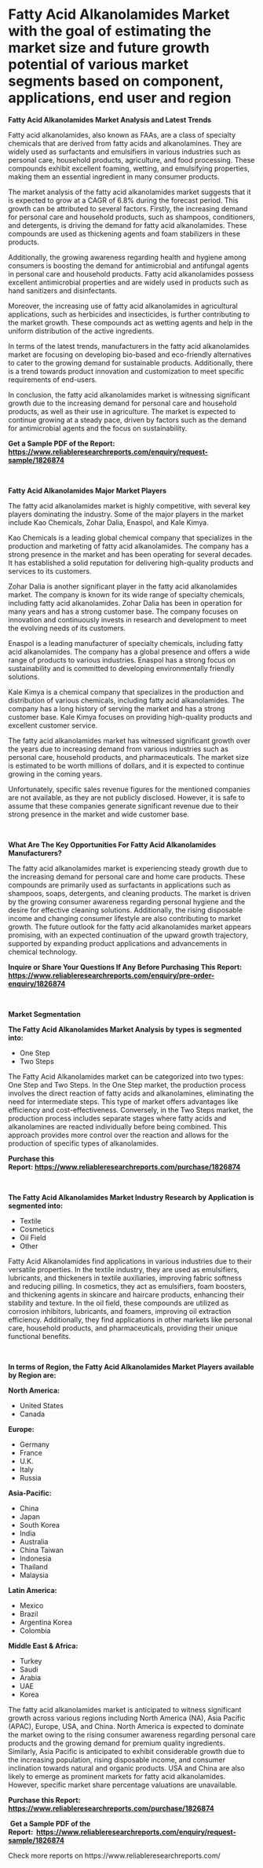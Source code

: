 <p><h1>Fatty Acid Alkanolamides Market with the goal of estimating the market size and future growth potential of various market segments based on component, applications, end user and region</h1></p><p><strong>Fatty Acid Alkanolamides Market Analysis and Latest Trends</strong></p>
<p><p>Fatty acid alkanolamides, also known as FAAs, are a class of specialty chemicals that are derived from fatty acids and alkanolamines. They are widely used as surfactants and emulsifiers in various industries such as personal care, household products, agriculture, and food processing. These compounds exhibit excellent foaming, wetting, and emulsifying properties, making them an essential ingredient in many consumer products.</p><p>The market analysis of the fatty acid alkanolamides market suggests that it is expected to grow at a CAGR of 6.8% during the forecast period. This growth can be attributed to several factors. Firstly, the increasing demand for personal care and household products, such as shampoos, conditioners, and detergents, is driving the demand for fatty acid alkanolamides. These compounds are used as thickening agents and foam stabilizers in these products.</p><p>Additionally, the growing awareness regarding health and hygiene among consumers is boosting the demand for antimicrobial and antifungal agents in personal care and household products. Fatty acid alkanolamides possess excellent antimicrobial properties and are widely used in products such as hand sanitizers and disinfectants.</p><p>Moreover, the increasing use of fatty acid alkanolamides in agricultural applications, such as herbicides and insecticides, is further contributing to the market growth. These compounds act as wetting agents and help in the uniform distribution of the active ingredients.</p><p>In terms of the latest trends, manufacturers in the fatty acid alkanolamides market are focusing on developing bio-based and eco-friendly alternatives to cater to the growing demand for sustainable products. Additionally, there is a trend towards product innovation and customization to meet specific requirements of end-users.</p><p>In conclusion, the fatty acid alkanolamides market is witnessing significant growth due to the increasing demand for personal care and household products, as well as their use in agriculture. The market is expected to continue growing at a steady pace, driven by factors such as the demand for antimicrobial agents and the focus on sustainability.</p></p>
<p><strong>Get a Sample PDF of the Report:&nbsp; <a href="https://www.reliableresearchreports.com/enquiry/request-sample/1826874">https://www.reliableresearchreports.com/enquiry/request-sample/1826874</a></strong></p>
<p>&nbsp;</p>
<p><strong>Fatty Acid Alkanolamides Major Market Players</strong></p>
<p><p>The fatty acid alkanolamides market is highly competitive, with several key players dominating the industry. Some of the major players in the market include Kao Chemicals, Zohar Dalia, Enaspol, and Kale Kimya.</p><p>Kao Chemicals is a leading global chemical company that specializes in the production and marketing of fatty acid alkanolamides. The company has a strong presence in the market and has been operating for several decades. It has established a solid reputation for delivering high-quality products and services to its customers.</p><p>Zohar Dalia is another significant player in the fatty acid alkanolamides market. The company is known for its wide range of specialty chemicals, including fatty acid alkanolamides. Zohar Dalia has been in operation for many years and has a strong customer base. The company focuses on innovation and continuously invests in research and development to meet the evolving needs of its customers.</p><p>Enaspol is a leading manufacturer of specialty chemicals, including fatty acid alkanolamides. The company has a global presence and offers a wide range of products to various industries. Enaspol has a strong focus on sustainability and is committed to developing environmentally friendly solutions.</p><p>Kale Kimya is a chemical company that specializes in the production and distribution of various chemicals, including fatty acid alkanolamides. The company has a long history of serving the market and has a strong customer base. Kale Kimya focuses on providing high-quality products and excellent customer service.</p><p>The fatty acid alkanolamides market has witnessed significant growth over the years due to increasing demand from various industries such as personal care, household products, and pharmaceuticals. The market size is estimated to be worth millions of dollars, and it is expected to continue growing in the coming years.</p><p>Unfortunately, specific sales revenue figures for the mentioned companies are not available, as they are not publicly disclosed. However, it is safe to assume that these companies generate significant revenue due to their strong presence in the market and wide customer base.</p></p>
<p>&nbsp;</p>
<p><strong>What Are The Key Opportunities For Fatty Acid Alkanolamides Manufacturers?</strong></p>
<p><p>The fatty acid alkanolamides market is experiencing steady growth due to the increasing demand for personal care and home care products. These compounds are primarily used as surfactants in applications such as shampoos, soaps, detergents, and cleaning products. The market is driven by the growing consumer awareness regarding personal hygiene and the desire for effective cleaning solutions. Additionally, the rising disposable income and changing consumer lifestyle are also contributing to market growth. The future outlook for the fatty acid alkanolamides market appears promising, with an expected continuation of the upward growth trajectory, supported by expanding product applications and advancements in chemical technology.</p></p>
<p><strong>Inquire or Share Your Questions If Any Before Purchasing This Report: <a href="https://www.reliableresearchreports.com/enquiry/pre-order-enquiry/1826874">https://www.reliableresearchreports.com/enquiry/pre-order-enquiry/1826874</a></strong></p>
<p>&nbsp;</p>
<p><strong>Market Segmentation</strong></p>
<p><strong>The Fatty Acid Alkanolamides Market Analysis by types is segmented into:</strong></p>
<p><ul><li>One Step</li><li>Two Steps</li></ul></p>
<p><p>The Fatty Acid Alkanolamides market can be categorized into two types: One Step and Two Steps. In the One Step market, the production process involves the direct reaction of fatty acids and alkanolamines, eliminating the need for intermediate steps. This type of market offers advantages like efficiency and cost-effectiveness. Conversely, in the Two Steps market, the production process includes separate stages where fatty acids and alkanolamines are reacted individually before being combined. This approach provides more control over the reaction and allows for the production of specific types of alkanolamides.</p></p>
<p><strong>Purchase this Report:&nbsp;<a href="https://www.reliableresearchreports.com/purchase/1826874">https://www.reliableresearchreports.com/purchase/1826874</a></strong></p>
<p>&nbsp;</p>
<p><strong>The Fatty Acid Alkanolamides Market Industry Research by Application is segmented into:</strong></p>
<p><ul><li>Textile</li><li>Cosmetics</li><li>Oil Field</li><li>Other</li></ul></p>
<p><p>Fatty Acid Alkanolamides find applications in various industries due to their versatile properties. In the textile industry, they are used as emulsifiers, lubricants, and thickeners in textile auxiliaries, improving fabric softness and reducing pilling. In cosmetics, they act as emulsifiers, foam boosters, and thickening agents in skincare and haircare products, enhancing their stability and texture. In the oil field, these compounds are utilized as corrosion inhibitors, lubricants, and foamers, improving oil extraction efficiency. Additionally, they find applications in other markets like personal care, household products, and pharmaceuticals, providing their unique functional benefits.</p></p>
<p>&nbsp;</p>
<p><strong>In terms of Region, the Fatty Acid Alkanolamides Market Players available by Region are:</strong></p>
<p>
    <p> <strong> North America: </strong>
        <ul>
            <li>United States</li>
            <li>Canada</li>
        </ul>
        </p> 
    <p> <strong> Europe: </strong>
        <ul>
            <li>Germany</li>
            <li>France</li>
            <li>U.K.</li>
            <li>Italy</li>
            <li>Russia</li>
        </ul>
        </p> 
    <p> <strong> Asia-Pacific: </strong>
        <ul>
            <li>China</li>
            <li>Japan</li>
            <li>South Korea</li>
            <li>India</li>
            <li>Australia</li>
            <li>China Taiwan</li>
            <li>Indonesia</li>
            <li>Thailand</li>
            <li>Malaysia</li>
        </ul>
        </p> 
    <p> <strong> Latin America: </strong>
        <ul>
            <li>Mexico</li>
            <li>Brazil</li>
            <li>Argentina Korea</li>
            <li>Colombia</li>
        </ul>
        </p> 
    <p> <strong> Middle East & Africa: </strong>
        <ul>
            <li>Turkey</li>
            <li>Saudi</li>
            <li>Arabia</li>
            <li>UAE</li>
            <li>Korea</li>
        </ul>
    </p>
    </p>
<p><p>The fatty acid alkanolamides market is anticipated to witness significant growth across various regions including North America (NA), Asia Pacific (APAC), Europe, USA, and China. North America is expected to dominate the market owing to the rising consumer awareness regarding personal care products and the growing demand for premium quality ingredients. Similarly, Asia Pacific is anticipated to exhibit considerable growth due to the increasing population, rising disposable income, and consumer inclination towards natural and organic products. USA and China are also likely to emerge as prominent markets for fatty acid alkanolamides. However, specific market share percentage valuations are unavailable.</p></p>
<p><strong>Purchase this Report: <a href="https://www.reliableresearchreports.com/purchase/1826874">https://www.reliableresearchreports.com/purchase/1826874</a></strong></p>
<p>&nbsp;<strong>Get a Sample PDF of the Report:&nbsp;&nbsp;<a href="https://www.reliableresearchreports.com/enquiry/request-sample/1826874">https://www.reliableresearchreports.com/enquiry/request-sample/1826874</a></strong></p>
<p><strong></strong></p>
<p>Check more reports on https://www.reliableresearchreports.com/</p>